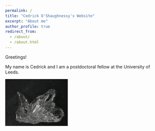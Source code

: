 ```yaml
---
permalink: /
title: "Cedrick O'Shaughnessy's Website"
excerpt: "About me"
author_profile: true
redirect_from:
  - /about/
  - /about.html
---
```

Greetings!

My name is Cedrick and I am a postdoctoral fellow at the University of Leeds.

<img src="/images/Thenardite_Bulk3M.jpg" alt="MacroThenardite" width="200"/>
